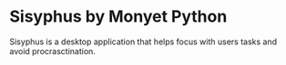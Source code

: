 # Sisyphus by Monyet Python
Sisyphus is a desktop application that helps focus with users tasks and avoid procrasctination. 
